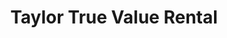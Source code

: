 ---
title: "Taylor True Value Rental"
url: /sanford/taylor-true-value-rental/
shop: storage rental
---